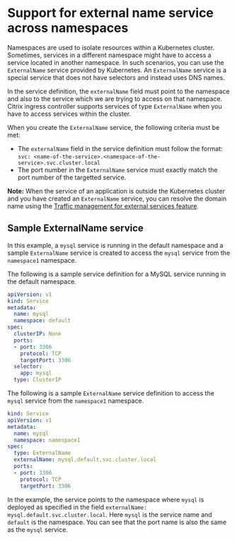# Support for external name service across namespaces

Namespaces are used to isolate resources within a Kubernetes cluster. Sometimes, services in a different namespace might have to access a service located in another namespace. In such scenarios, you can use the `ExternalName` service provided by Kubernetes. An `ExternalName` service is a special service that does not have selectors and instead uses DNS names.

In the service definition, the `externalName` field must point to the namespace and also to the service which we are trying to access on that namespace. Citrix ingress controller supports services of type `ExternalName` when you have to access services within the cluster.

When you create the `ExternalName` service, the following criteria must be met:

-  The `externalName` field in the service definition must follow the format:
    `svc: <name-of-the-service>.<namespace-of-the-service>.svc.cluster.local`
-  The port number in the `ExternalName` service must exactly match the port number of the targetted service.

**Note:**
 When the service of an application is outside the Kubernetes cluster and you have created an `ExternalName` service, you can resolve the domain name using the [Traffic management for external services feature](https://docs.netscaler.com/en-us/citrix-k8s-ingress-controller/how-to/external-load-balance-adc.html).

## Sample ExternalName service

In this example, a `mysql` service is running in the default namespace and a sample `ExternalName` service is created to access the `mysql` service from the `namespace1` namespace.

The following is a sample service definition for a MySQL service running in the default namespace.

```yml
apiVersion: v1
kind: Service
metadata:
  name: mysql
  namespace: default
spec:
  clusterIP: None
  ports:
  - port: 3306
    protocol: TCP
    targetPort: 3306
  selector:
    app: mysql
  type: ClusterIP

```

The following is a sample `ExternalName` service definition to access the `mysql` service from the `namespace1` namespace.

```yml
kind: Service
apiVersion: v1
metadata:
  name: mysql
  namespace: namespace1
spec:
  type: ExternalName
  externalName: mysql.default.svc.cluster.local
  ports:
  - port: 3306 
    protocol: TCP
    targetPort: 3306
```

In the example, the service points to the namespace where `mysql` is deployed as specified in the field `externalName: mysql.default.svc.cluster.local`. Here `mysql` is the service name and `default` is the namespace. You can see that the port name is also the same as the `mysql` service.
